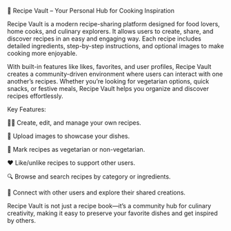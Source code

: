 📖 Recipe Vault – Your Personal Hub for Cooking Inspiration

Recipe Vault is a modern recipe-sharing platform designed for food lovers, home cooks, and culinary explorers. It allows users to create, share, and discover recipes in an easy and engaging way. Each recipe includes detailed ingredients, step-by-step instructions, and optional images to make cooking more enjoyable.

With built-in features like likes, favorites, and user profiles, Recipe Vault creates a community-driven environment where users can interact with one another’s recipes. Whether you’re looking for vegetarian options, quick snacks, or festive meals, Recipe Vault helps you organize and discover recipes effortlessly.

Key Features:

👨‍🍳 Create, edit, and manage your own recipes.

📸 Upload images to showcase your dishes.

🥗 Mark recipes as vegetarian or non-vegetarian.

❤️ Like/unlike recipes to support other users.

🔍 Browse and search recipes by category or ingredients.

👥 Connect with other users and explore their shared creations.

Recipe Vault is not just a recipe book—it’s a community hub for culinary creativity, making it easy to preserve your favorite dishes and get inspired by others.


